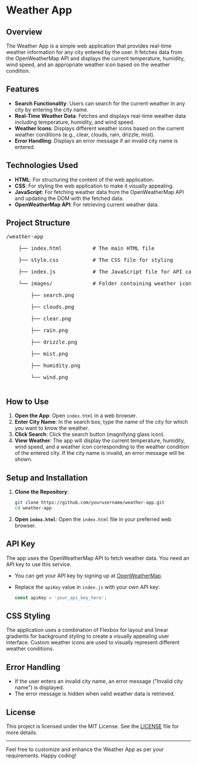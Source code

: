 # Weather App

## Overview

The Weather App is a simple web application that provides real-time weather information for any city entered by the user. It fetches data from the OpenWeatherMap API and displays the current temperature, humidity, wind speed, and an appropriate weather icon based on the weather condition.

## Features

- **Search Functionality**: Users can search for the current weather in any city by entering the city name.
- **Real-Time Weather Data**: Fetches and displays real-time weather data including temperature, humidity, and wind speed.
- **Weather Icons**: Displays different weather icons based on the current weather conditions (e.g., clear, clouds, rain, drizzle, mist).
- **Error Handling**: Displays an error message if an invalid city name is entered.

## Technologies Used

- **HTML**: For structuring the content of the web application.
- **CSS**: For styling the web application to make it visually appealing.
- **JavaScript**: For fetching weather data from the OpenWeatherMap API and updating the DOM with the fetched data.
- **OpenWeatherMap API**: For retrieving current weather data.

## Project Structure

<pre>
/weather-app<br>
    ├── index.html          # The main HTML file<br>
    ├── style.css           # The CSS file for styling<br>
    ├── index.js            # The JavaScript file for API calls and DOM manipulation<br>
    └── images/             # Folder containing weather icons and search icon<br>
        ├── search.png<br>
        ├── clouds.png<br>
        ├── clear.png<br>
        ├── rain.png<br>
        ├── drizzle.png<br>
        ├── mist.png<br>
        ├── humidity.png<br>
        └── wind.png<br>
</pre>



## How to Use

1. **Open the App**: Open `index.html` in a web browser.
2. **Enter City Name**: In the search box, type the name of the city for which you want to know the weather.
3. **Click Search**: Click the search button (magnifying glass icon).
4. **View Weather**: The app will display the current temperature, humidity, wind speed, and a weather icon corresponding to the weather condition of the entered city. If the city name is invalid, an error message will be shown.

## Setup and Installation

1. **Clone the Repository**:
    ```bash
    git clone https://github.com/yourusername/weather-app.git
    cd weather-app
    ```

2. **Open `index.html`**: Open the `index.html` file in your preferred web browser.

## API Key

The app uses the OpenWeatherMap API to fetch weather data. You need an API key to use this service.

- You can get your API key by signing up at [OpenWeatherMap](https://home.openweathermap.org/users/sign_up).

- Replace the `apiKey` value in `index.js` with your own API key:
    ```javascript
    const apiKey = 'your_api_key_here';
    ```

## CSS Styling

The application uses a combination of Flexbox for layout and linear gradients for background styling to create a visually appealing user interface. Custom weather icons are used to visually represent different weather conditions.

## Error Handling

- If the user enters an invalid city name, an error message ("Invalid city name") is displayed.
- The error message is hidden when valid weather data is retrieved.

## License

This project is licensed under the MIT License. See the [LICENSE](LICENSE) file for more details.

---

Feel free to customize and enhance the Weather App as per your requirements. Happy coding!

